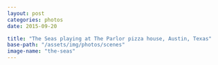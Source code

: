 ```yaml
---
layout: post
categories: photos
date: 2015-09-20

title: "The Seas playing at The Parlor pizza house, Austin, Texas"
base-path: "/assets/img/photos/scenes"
image-name: "the-seas"
---
```


